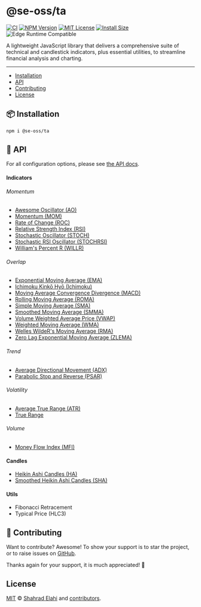 # @se-oss/ta

[![CI](https://github.com/shahradelahi/technical-analysis/actions/workflows/ci.yml/badge.svg)](https://github.com/shahradelahi/technical-analysis/actions/workflows/ci.yml)
[![NPM Version](https://img.shields.io/npm/v/@se-oss/ta.svg)](https://www.npmjs.com/package/@se-oss/ta)
[![MIT License](https://img.shields.io/badge/License-MIT-blue.svg?style=flat)](/LICENSE)
[![Install Size](https://packagephobia.com/badge?p=@se-oss/ta)](https://packagephobia.com/result?p=@se-oss/ta)
![Edge Runtime Compatible](https://img.shields.io/badge/edge--runtime-%E2%9C%94%20compatible-black)

A lightweight JavaScript library that delivers a comprehensive suite of technical and candlestick indicators, plus essential utilities, to streamline financial analysis and charting.

---

- [Installation](#-installation)
- [API](#-api)
- [Contributing](#-contributing)
- [License](#license)

## 📦 Installation

```bash
npm i @se-oss/ta
```

## 📑 API

For all configuration options, please see [the API docs](https://www.jsdocs.io/package/@se-oss/ta).

#### Indicators

###### Momentum

- [Awesome Oscillator (AO)](src/momentum/AO.ts)
- [Momentum (MOM)](src/momentum/MOM.ts)
- [Rate of Change (ROC)](src/momentum/ROC.ts)
- [Relative Strength Index (RSI)](src/momentum/RSI.ts)
- [Stochastic Oscillator (STOCH)](src/momentum/Stochastic.ts)
- [Stochastic RSI Oscillator (STOCHRSI)](src/momentum/StochasticRSI.ts)
- [William's Percent R (WILLR)](src/momentum/WILLR.ts)

###### Overlap

- [Exponential Moving Average (EMA)](src/overlap/EMA.ts)
- [Ichimoku Kinkō Hyō (Ichimoku)](src/overlap/Ichimoku.ts)
- [Moving Average Convergence Divergence (MACD)](src/overlap/MACD.ts)
- [Rolling Moving Average (ROMA)](src/overlap/ROMA.ts)
- [Simple Moving Average (SMA)](src/overlap/SMA.ts)
- [Smoothed Moving Average (SMMA)](src/overlap/SMMA.ts)
- [Volume Weighted Average Price (VWAP)](src/overlap/VWAP.ts)
- [Weighted Moving Average (WMA)](src/overlap/WMA.ts)
- [Welles WildeR's Moving Average (RMA)](src/overlap/RMA.ts)
- [Zero Lag Exponential Moving Average (ZLEMA)](src/overlap/ZLEMA.ts)

###### Trend

- [Average Directional Movement (ADX)](src/trend/ADX.ts)
- [Parabolic Stop and Reverse (PSAR)](src/trend/PSAR.ts)

###### Volatility

- [Average True Range (ATR)](src/volatility/ATR.ts)
- [True Range](src/volatility/TrueRange.ts)

###### Volume

- [Money Flow Index (MFI)](src/volume/MFI.ts)

#### Candles

- [Heikin Ashi Candles (HA)](src/candles/HA.ts)
- [Smoothed Heikin Ashi Candles (SHA)](src/candles/SHA.ts)

#### Utils

- Fibonacci Retracement
- Typical Price (HLC3)

## 🤝 Contributing

Want to contribute? Awesome! To show your support is to star the project, or to raise issues on [GitHub](https://github.com/shahradelahi/technical-analysis).

Thanks again for your support, it is much appreciated! 🙏

## License

[MIT](/LICENSE) © [Shahrad Elahi](https://github.com/shahradelahi) and [contributors](https://github.com/shahradelahi/technical-analysis/graphs/contributors).
